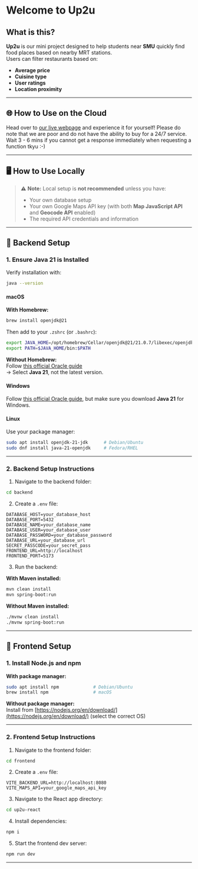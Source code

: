# Welcome to Up2u

## What is this?

**Up2u** is our mini project designed to help students near **SMU** quickly find food places based on nearby MRT stations.  
Users can filter restaurants based on:

- **Average price**
- **Cuisine type**
- **User ratings**
- **Location proximity**

---

## 🌐 How to Use on the Cloud

Head over to [our live webpage](https://up2u-alpha.vercel.app 'up2u to find out') and experience it for yourself!
Please do note that we are poor and do not have the ability to buy for a 24/7 service. Wait 3 - 6 mins if you cannot 
get a response immediately when requesting a function tkyu :-) 

---

## 🖥️ How to Use Locally

> ⚠️ **Note:** Local setup is **not recommended** unless you have:
>
> - Your own database setup  
> - Your own Google Maps API key (with both **Map JavaScript API** and **Geocode API** enabled)  
> - The required API credentials and information  

---

## 🔧 Backend Setup

### 1. Ensure Java 21 is Installed

Verify installation with:

```bash
java --version
```

#### macOS

**With Homebrew:**

```bash
brew install openjdk@21
```

Then add to your `.zshrc` (or `.bashrc`):

```bash
export JAVA_HOME=/opt/homebrew/Cellar/openjdk@21/21.0.7/libexec/openjdk.jdk/Contents/Home/
export PATH=$JAVA_HOME/bin:$PATH
```

**Without Homebrew:**  
Follow [this official Oracle guide](https://docs.oracle.com/en/java/javase/24/install/installation-jdk-macos.html#GUID-F575EB4A-70D3-4AB4-A20E-DBE95171AB5F)  
→ Select **Java 21**, not the latest version.

#### Windows

Follow [this official Oracle guide](https://docs.oracle.com/en/java/javase/24/install/installation-jdk-macos.html#GUID-F575EB4A-70D3-4AB4-A20E-DBE95171AB5F), but make sure you download **Java 21** for Windows.

#### Linux

Use your package manager:

```bash
sudo apt install openjdk-21-jdk      # Debian/Ubuntu
sudo dnf install java-21-openjdk     # Fedora/RHEL
```

---

### 2. Backend Setup Instructions

1. Navigate to the backend folder:

```bash
cd backend
```

2. Create a `.env` file:

```env
DATABASE_HOST=your_database_host
DATABASE_PORT=5432
DATABASE_NAME=your_database_name
DATABASE_USER=your_database_user
DATABASE_PASSWORD=your_database_password
DATABASE_URL=your_database_url
SECRET_PASSCODE=your_secret_pass
FRONTEND_URL=http://localhost
FRONTEND_PORT=5173
```

3. Run the backend:

**With Maven installed:**

```bash
mvn clean install
mvn spring-boot:run
```

**Without Maven installed:**

```bash
./mvnw clean install
./mvnw spring-boot:run
```

---

## 🎨 Frontend Setup

### 1. Install Node.js and npm

**With package manager:**

```bash
sudo apt install npm             # Debian/Ubuntu
brew install npm                 # macOS
```

**Without package manager:**  
Install from [https://nodejs.org/en/download/](https://nodejs.org/en/download/) (select the correct OS)

---

### 2. Frontend Setup Instructions

1. Navigate to the frontend folder:

```bash
cd frontend
```

2. Create a `.env` file:

```env
VITE_BACKEND_URL=http://localhost:8080
VITE_MAPS_API=your_google_maps_api_key
```

3. Navigate to the React app directory:

```bash
cd up2u-react
```

4. Install dependencies:

```bash
npm i
```

5. Start the frontend dev server:

```bash
npm run dev
```

---
